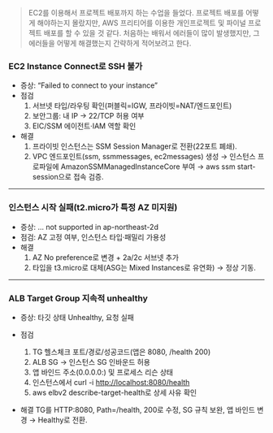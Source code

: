 <blockquote>
<p>EC2를 이용해서 프로젝트 배포까지 하는 수업을 들었다. 프로젝트 배포를 어떻게 해야하는지 몰랐지만, AWS 프리티어를 이용한 개인프로젝트 및 파이널 프로젝트 배포를 할 수 있을 것 같다. 
처음하는 배워서 에러들이 많이 발생했지만, 그 에러들을 어떻게 해결했는지 간략하게 적어보려고 한다. </p>
</blockquote>
<h3 id="ec2-instance-connect로-ssh-불가">EC2 Instance Connect로 SSH 불가</h3>
<ul>
<li>증상: “Failed to connect to your instance”</li>
<li>점검<ol>
<li>서브넷 타입/라우팅 확인(퍼블릭=IGW, 프라이빗=NAT/엔드포인트)</li>
<li>보안그룹: 내 IP → 22/TCP 허용 여부</li>
<li>EIC/SSM 에이전트·IAM 역할 확인</li>
</ol>
</li>
<li>해결<ol>
<li>프라이빗 인스턴스는 SSM Session Manager로 전환(22포트 폐쇄).</li>
<li>VPC 엔드포인트(ssm, ssmmessages, ec2messages) 생성 → 인스턴스 프로파일에 AmazonSSMManagedInstanceCore 부여 → aws ssm start-session으로 접속 검증.</li>
</ol>
</li>
</ul>
<hr />
<h3 id="인스턴스-시작-실패t2micro가-특정-az-미지원">인스턴스 시작 실패(t2.micro가 특정 AZ 미지원)</h3>
<ul>
<li>증상: ... not supported in ap-northeast-2d</li>
<li>점검: AZ 고정 여부, 인스턴스 타입·패밀리 가용성</li>
<li>해결<ol>
<li>AZ No preference로 변경 + 2a/2c 서브넷 추가</li>
<li>타입을 t3.micro로 대체(ASG는 Mixed Instances로 유연화) → 정상 기동.</li>
</ol>
</li>
</ul>
<hr />
<h3 id="alb-target-group-지속적-unhealthy">ALB Target Group 지속적 unhealthy</h3>
<ul>
<li><p>증상: 타깃 상태 Unhealthy, 요청 실패</p>
</li>
<li><p>점검</p>
<ol>
<li>TG 헬스체크 포트/경로/성공코드(앱은 8080, /health 200)</li>
<li>ALB SG → 인스턴스 SG 인바운드 허용</li>
<li>앱 바인드 주소(0.0.0.0:) 및 프로세스 리슨 상태</li>
<li>인스턴스에서 curl -i <a href="http://localhost:8080/health">http://localhost:8080/health</a></li>
<li>aws elbv2 describe-target-health로 상세 사유 확인</li>
</ol>
</li>
<li><p>해결
  TG를 HTTP:8080, Path=/health, 200로 수정, SG 규칙 보완, 앱 바인드 변경 → Healthy로 전환.</p>
</li>
</ul>